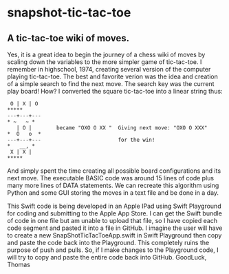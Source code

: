 # snapshot-tic-tac-toe
## A tic-tac-toe wiki of moves.

Yes, it is a great idea to begin the journey of a chess wiki of moves by scaling down the variables to the more simpler game of tic-tac-toe.
I remember in highschool, 1974, creating several version of the computer playing tic-tac-toe.  The best and favorite verion was the idea and creation of a simple search to find the next move.  The search key was the current play board! How?
I converted the square tic-tac-toe into a linear string thus:

     O | X | O                                                                    *****
    ---+---+---                                                                 * ~   ~ *
       | O |        became "OXO O XX "  Giving next move: "OXO O XXX"          *  O   o  *
    ---+---+---                         for the win!                            *   __, * 
     X | X |                                                                      *****
 
 
 And simply spent the time creating all possible board configurations and its next move.  The executable BASIC code was around 15 lines of code plus many more lines of DATA statements.  We can recreate this algorithm using Python and some GUI storing the moves in a text file and be done in a day.

This Swift code is being developed in an Apple IPad using Swift Playground for coding and submitting to the Apple App Store.  I can get the Swift bundle of code in one file but am unable to upload that file, so I have copied each code segment and pasted it into a file in GitHub.  I imagine the user will have to create a new SnapShotTicTacToeApp.swift in Swift Playground then copy and paste the code back into the Playground.  This completely ruins the purpose of push and pulls.  So, if I make changes to the Playground code, I will try to copy and paste the entire code back into GitHub.
GoodLuck,
Thomas
